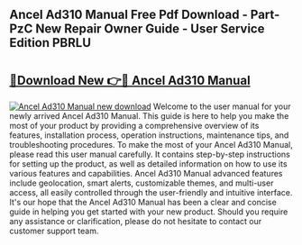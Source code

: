 ## Ancel Ad310 Manual Free Pdf Download - Part-PzC New Repair Owner Guide - User Service Edition PBRLU

# <h2><a href="http://bc35066.oget.top/?id=Ancel+Ad310+Manual">🔗Download New 👉🔴 Ancel Ad310 Manual</a></h2>

[![Ancel Ad310 Manual new download](https://i.imgur.com/5g1atiW.png)](http://bc35066.oget.top/?id=Ancel+Ad310+Manual)
Welcome to the user manual for your newly arrived Ancel Ad310 Manual. This guide is here to help you make the most of your product by providing a comprehensive overview of its features, installation process, operation instructions, maintenance tips, and troubleshooting procedures. To make the most of your Ancel Ad310 Manual, please read this user manual carefully. It contains step-by-step instructions for setting up the product, as well as detailed information on how to use its various features and capabilities. Ancel Ad310 Manual advanced features include geolocation, smart alerts, customizable themes, and multi-user access, all easily controlled through the user-friendly and intuitive interface. It's our hope that the Ancel Ad310 Manual has been a clear and concise guide in helping you get started with your new product. Should you require any assistance or clarification, please do not hesitate to contact our customer support team.
